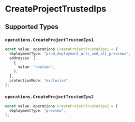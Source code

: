 # CreateProjectTrustedIps


## Supported Types

### `operations.CreateProjectTrustedIps1`

```typescript
const value: operations.CreateProjectTrustedIps1 = {
  deploymentType: "prod_deployment_urls_and_all_previews",
  addresses: [
    {
      value: "<value>",
    },
  ],
  protectionMode: "exclusive",
};
```

### `operations.CreateProjectTrustedIps2`

```typescript
const value: operations.CreateProjectTrustedIps2 = {
  deploymentType: "preview",
};
```

